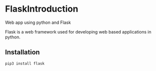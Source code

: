 # FlaskIntroduction

Web app using python and Flask


Flask is a web framework used for developing web based applications in python. 
## Installation 
```
pip3 install flask
```

